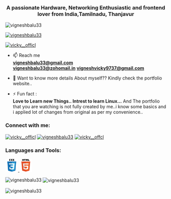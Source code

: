 <h3 align="center">A passionate Hardware, Networking Enthusiastic and  frontend lover from India,Tamilnadu, Thanjavur</h3>

<p align="left"> <img src="https://komarev.com/ghpvc/?username=vigneshbalu33&label=Profile%20views&color=0e75b6&style=flat" alt="vigneshbalu33" /> </p>

<p align="left"> <a href="https://github.com/ryo-ma/github-profile-trophy"><img src="https://github-profile-trophy.vercel.app/?username=vigneshbalu33" alt="vigneshbalu33" /></a> </p>

<p align="left"> <a href="https://twitter.com/vicky__officl" target="blank"><img src="https://img.shields.io/twitter/follow/vicky__officl?logo=twitter&style=for-the-badge" alt="vicky__officl" /></a> </p>

- 📫 Reach me  <br>
**vigneshbalu33@gmail.com** <br>
              **vigneshbalu33@zohomail.in**
 **vigneshvicky9737@gmail.com** 
- 📄 Want to know more details About myself?? Kindly check the portfolio website..

- ⚡ Fun fact : <br>
   **Love to Learn new Things.. Intrest to learn Linux...**
 And  The portfolio that you are watching is not fully created by me..i know some basics and i applied lot of changes from original as per my convenience..


<h3 align="left">Connect with me:</h3>
<p align="left">
<a href="https://twitter.com/vicky__officl" target="blank"><img align="center" src="https://raw.githubusercontent.com/rahuldkjain/github-profile-readme-generator/master/src/images/icons/Social/twitter.svg" alt="vicky__officl" height="30" width="40" /></a>
<a href="https://linkedin.com/in/vigneshbalu33" target="blank"><img align="center" src="https://raw.githubusercontent.com/rahuldkjain/github-profile-readme-generator/master/src/images/icons/Social/linked-in-alt.svg" alt="vigneshbalu33" height="30" width="40" /></a>
<a href="https://instagram.com/vicky__offcl" target="blank"><img align="center" src="https://raw.githubusercontent.com/rahuldkjain/github-profile-readme-generator/master/src/images/icons/Social/instagram.svg" alt="vicky__offcl" height="30" width="40" /></a>
</p>

<h3 align="left">Languages and Tools:</h3>
<p align="left"> <a href="https://www.w3schools.com/css/" target="_blank" rel="noreferrer"> <img src="https://raw.githubusercontent.com/devicons/devicon/master/icons/css3/css3-original-wordmark.svg" alt="css3" width="40" height="40"/> </a> <a href="https://www.w3.org/html/" target="_blank" rel="noreferrer"> <img src="https://raw.githubusercontent.com/devicons/devicon/master/icons/html5/html5-original-wordmark.svg" alt="html5" width="40" height="40"/> </a> </p>

<p><img align="left" src="https://github-readme-stats.vercel.app/api/top-langs?username=vigneshbalu33&show_icons=true&locale=en&layout=compact" alt="vigneshbalu33" /></p>

<p>&nbsp;<img align="center" src="https://github-readme-stats.vercel.app/api?username=vigneshbalu33&show_icons=true&locale=en" alt="vigneshbalu33" /></p>

<p><img align="center" src="https://github-readme-streak-stats.herokuapp.com/?user=vigneshbalu33&" alt="vigneshbalu33" /></p>
